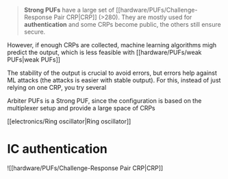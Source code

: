 >**Strong PUFs** have a large set of [[hardware/PUFs/Challenge-Response Pair CRP|CRP]] (>280). They are mostly used for **authentication** and some CRPs become public, the others still ensure secure.

However, if enough CRPs are collected, machine learning algorithms migh predict the output, which is less feasible with [[hardware/PUFs/weak PUFs|weak PUFs]]


The stability of the output is crucial to avoid errors, but errors help against ML attacks (the attacks is easier with stable output). For this, instead of just relying on one CRP, you try several

Arbiter PUFs is a Strong PUF, since the configuration is based on the multiplexer setup and provide a large space of CRPs

[[electronics/Ring oscillator|Ring oscillator]]


# IC authentication
![[hardware/PUFs/Challenge-Response Pair CRP|CRP]]


